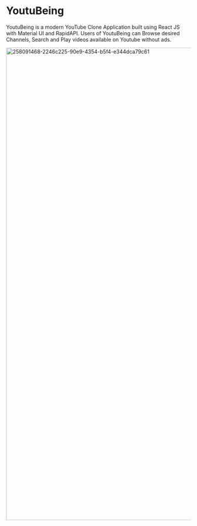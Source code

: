 # YoutuBeing

YoutuBeing is a modern YouTube Clone Application built using React JS with Material UI and RapidAPI.
Users of YoutuBeing can Browse desired Channels, Search and Play videos available on Youtube without ads.


<img width="1289" alt="258091468-2246c225-90e9-4354-b5f4-e344dca79c61" src="https://github.com/manojh136/YoutuBeing/assets/58912761/f88e5135-d300-407a-80a9-23a4809b3b66">
